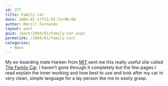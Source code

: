 ```yaml
---
id: 377
title: Family Car
date: 2004-01-27T23:55:31+00:00
author: Merill Fernando
layout: post
guid: /post/2004/01/Family-Car.aspx
permalink: /2004/01/family-car/
categories:
  - News
---
```

<body xmlns="http://www.w3.org/1999/xhtml">
    <div class="Section1">
        <p class="MsoNormal">
            My ex-boarding mate Hareen from <a href="http://www.millenniumit.com/index_flash.htm">MIT</a> sent
            me this really useful site called <a href="http://www.familycar.com/">The Family Car</a>.
            I haven&rsquo;t gone through it completely but the few pages I read explain the inner
            working and how best to use and look after my car in very clean, simple language for
            a lay person like me to easily grasp.
        </p>
    </div>
</body>